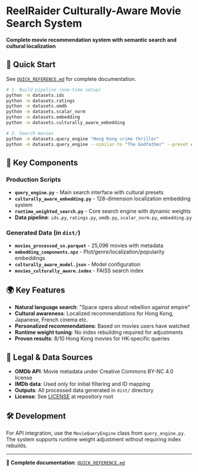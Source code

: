 # ReelRaider Culturally-Aware Movie Search System

**Complete movie recommendation system with semantic search and cultural localization**

## 🚀 Quick Start

See [`QUICK_REFERENCE.md`](./QUICK_REFERENCE.md) for complete documentation.

```bash
# 1. Build pipeline (one-time setup)
python -m datasets.ids
python -m datasets.ratings  
python -m datasets.omdb
python -m datasets.scalar_norm
python -m datasets.embedding
python -m datasets.culturally_aware_embedding

# 2. Search movies
python -m datasets.query_engine "Hong Kong crime thriller"
python -m datasets.query_engine --similar-to "The Godfather" --preset cultural
```

## 📁 Key Components

### Production Scripts
- **`query_engine.py`** - Main search interface with cultural presets
- **`culturally_aware_embedding.py`** - 128-dimension localization embedding system  
- **`runtime_weighted_search.py`** - Core search engine with dynamic weights
- **Data pipeline**: `ids.py`, `ratings.py`, `omdb.py`, `scalar_norm.py`, `embedding.py`

### Generated Data (in `dist/`)
- **`movies_processed_sn.parquet`** - 25,096 movies with metadata
- **`embedding_components.npz`** - Plot/genre/localization/popularity embeddings
- **`culturally_aware_model.json`** - Model configuration
- **`movies_culturally_aware.index`** - FAISS search index

## 🌍 Key Features

- **Natural language search**: "Space opera about rebellion against empire"
- **Cultural awareness**: Localized recommendations for Hong Kong, Japanese, French cinema etc.  
- **Personalized recommendations**: Based on movies users have watched
- **Runtime weight tuning**: No index rebuilding required for adjustments
- **Proven results**: 8/10 Hong Kong movies for HK-specific queries

## 📜 Legal & Data Sources

- **OMDb API**: Movie metadata under Creative Commons BY-NC 4.0 license  
- **IMDb data**: Used only for initial filtering and ID mapping
- **Outputs**: All processed data generated in `dist/` directory
- **License**: See [LICENSE](../LICENSE) at repository root

## 🛠️ Development

For API integration, use the `MovieQueryEngine` class from `query_engine.py`. The system supports runtime weight adjustment without requiring index rebuilds.

---

**📖 Complete documentation**: [`QUICK_REFERENCE.md`](./QUICK_REFERENCE.md)
